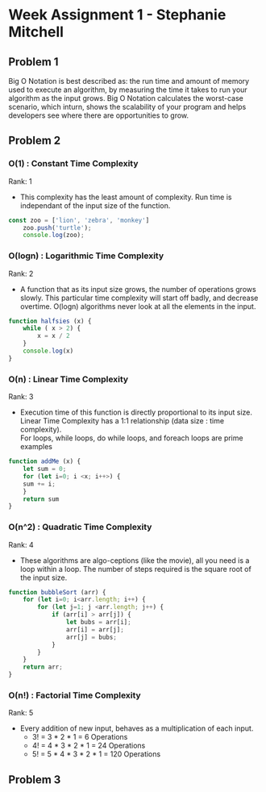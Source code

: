 # Week Assignment 1 - Stephanie Mitchell

## Problem 1

Big O Notation is best described as: the run time and amount of memory used to execute an algorithm, by measuring the time it takes to run your algorithm as the input grows. Big O Notation calculates the worst-case scenario, which inturn, shows the scalability of your program and helps developers see where there are opportunities to grow. 

## Problem 2

### O(1) : Constant Time Complexity
Rank: 1  
* This complexity has the least amount of complexity. Run time is independant of the input size of the function.

```js
const zoo = ['lion', 'zebra', 'monkey'] 
    zoo.push('turtle');
    console.log(zoo);
```

### O(logn) : Logarithmic Time Complexity
Rank: 2 
* A function that as its input size grows, the number of operations grows slowly. This particular time complexity will start off badly, and decrease overtime. O(logn) algorithms never look at all the elements in the input. 

```js
function halfsies (x) {
    while ( x > 2) {
        x = x / 2
    }
    console.log(x)
}
```

### O(n) : Linear Time Complexity
Rank: 3
* Execution time of this function is directly proportional to its input size. Linear Time Complexity has a 1:1 relationship (data size : time complexity).  
For loops, while loops, do while loops, and foreach loops are prime examples 

```js
function addMe (x) {
    let sum = 0;
    for (let i=0; i <x; i++>) {
    sum += i;
    }
    return sum
}
```

### O(n^2) : Quadratic Time Complexity
Rank: 4
* These algorithms are algo-ceptions (like the movie), all you need is a loop within a loop.
The number of steps required is the square root of the input size. 

```js
function bubbleSort (arr) {
    for (let i=0; i<arr.length; i++) {
        for (let j=1; j <arr.length; j++) {
            if (arr[i] > arr[j]) {
                let bubs = arr[i];
                arr[i] = arr[j];
                arr[j] = bubs;
            }
        }
    }
    return arr;
}
```

### O(n!) : Factorial Time Complexity
Rank: 5
* Every addition of new input, behaves as a multiplication of each input. 
    - 3! = 3 * 2 * 1 = 6 Operations
    - 4! = 4 * 3 * 2 * 1 = 24 Operations
    - 5! = 5 * 4 * 3 * 2 * 1 = 120 Operations


## Problem 3 
